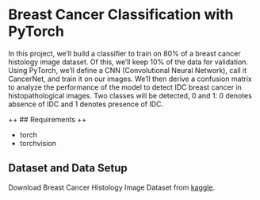 # Breast Cancer Classification with PyTorch
In this project, we’ll build a classifier to train on 80% of a breast cancer histology image dataset. Of this, we’ll keep 10% of the data for validation. Using PyTorch, we’ll define a CNN (Convolutional Neural Network), call it CancerNet, and train it on our images. We’ll then derive a confusion matrix to analyze the performance of the model to detect IDC breast cancer in histopathological images. Two classes will be detected, 0 and 1: 0 denotes absence of IDC and 1 denotes presence of IDC.


++ ## Requirements ++ 
+ torch
+ torchvision

## Dataset and Data Setup
Download Breast Cancer Histology Image Dataset from [kaggle](https://www.kaggle.com/paultimothymooney/breast-histopathology-images/source). 





